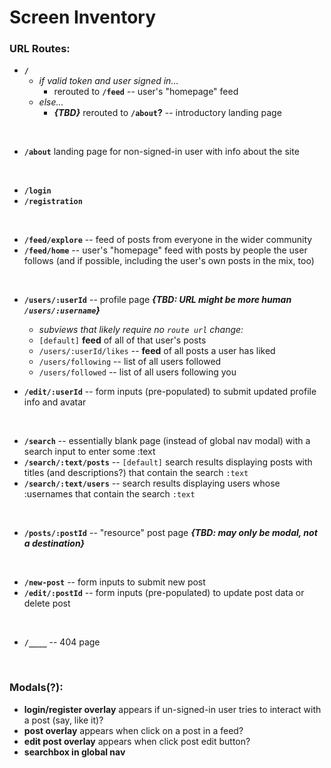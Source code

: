 # Screen Inventory

### URL Routes:
* **`/`** 
    * _if valid token and user signed in..._ 
      * rerouted to **`/feed`** -- user's "homepage" feed 
    * _else..._ 
      * _**{TBD}**_ rerouted to **`/about`?** -- introductory landing page

<br />
    
* **`/about`** landing page for non-signed-in user with info about the site

<br />
    
* **`/login`**
* **`/registration`**

<br />

* **`/feed/explore`** -- feed of posts from everyone in the wider community
* **`/feed/home`** -- user's "homepage" feed with posts by people the user follows (and if possible, including the user's own posts in the mix, too)

<br />

* **`/users/:userId`** -- profile page _**{TBD: URL might be more human `/users/:username`}**_
  * _subviews that likely require no `route url` change:_
  * `[default]` **feed** of all of that user's posts 
  * `/users/:userId/likes` -- **feed** of all posts a user has liked
  * `/users/following` -- list of all users followed
  * `/users/followed` -- list of all users following you
  
* **`/edit/:userId`** -- form inputs (pre-populated) to submit updated profile info and avatar

<br />

* **`/search`** -- essentially blank page (instead of global nav modal) with a search input to enter some :text
* **`/search/:text/posts`** -- `[default]` search results displaying posts with titles (and descriptions?) that contain the search `:text`
* **`/search/:text/users`** -- search results displaying users whose :usernames that contain the search `:text`

<br />
  
* **`/posts/:postId`** -- "resource" post page _**{TBD: may only be modal, not a destination}**_

<br />

* **`/new-post`** -- form inputs to submit new post
* **`/edit/:postId`** -- form inputs (pre-populated) to update post data or delete post

<br />

* **`/____`** -- 404 page

<br />

### Modals(?):
* **login/register overlay** appears if un-signed-in user tries to interact with a post (say, like it)?
* **post overlay** appears when click on a post in a feed?
* **edit post overlay** appears when click post edit button?
* **searchbox in global nav**

<br />
